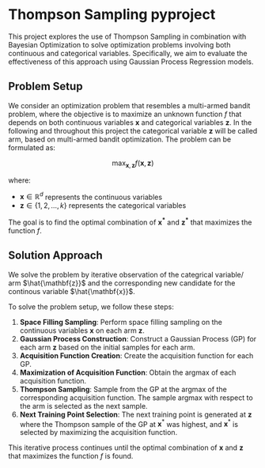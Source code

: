 # Thompson Sampling pyproject

This project explores the use of Thompson Sampling in combination with Bayesian Optimization to solve optimization problems involving both continuous and categorical variables. Specifically, we aim to evaluate the effectiveness of this approach using Gaussian Process Regression models.

## Problem Setup

We consider an optimization problem that resembles a multi-armed bandit problem, where the objective is to maximize an unknown function $f$ that depends on both continuous variables $\mathbf{x}$ and categorical variables $\mathbf{z}$. In the following and throughout this project the categorical variable $\mathbf{z}$ will be called arm, based on multi-armed bandit optimization. The problem can be formulated as:

$$
\max_{\mathbf{x}, \mathbf{z}} f(\mathbf{x}, \mathbf{z})
$$

where:
- $\mathbf{x} \in \mathbb{R}^d$ represents the continuous variables
- $\mathbf{z} \in \{1, 2, \ldots, k\}$ represents the categorical variables

The goal is to find the optimal combination of $\mathbf{x^*}$ and $\mathbf{z^*}$ that maximizes the function $f$.

## Solution Approach

We solve the problem by iterative observation of the categrical variable/ arm $\hat{\mathbf{z}}$ and the corresponding new candidate for the continous variable $\hat{\mathbf{x}}$.

To solve the problem setup, we follow these steps:

1. **Space Filling Sampling**: Perform space filling sampling on the continuous variables $\mathbf{x}$ on each arm $\mathbf{z}$.
2. **Gaussian Process Construction**: Construct a Gaussian Process (GP) for each arm $\mathbf{z}$ based on the initial samples for each arm.
3. **Acquisition Function Creation**: Create the acquisition function for each GP.
4. **Maximization of Acquisition Function**: Obtain the argmax of each acquisition function.
5. **Thompson Sampling**: Sample from the GP at the argmax of the corresponding acquisition function. The sample argmax with respect to the arm is selected as the next sample.
6. **Next Training Point Selection**: The next training point is generated at $\mathbf{z}$ where the Thompson sample of the GP at $\mathbf{x}^*$ was highest, and $\mathbf{x}^*$ is selected by maximizing the acquisition function.

This iterative process continues until the optimal combination of $\mathbf{x}$ and $\mathbf{z}$ that maximizes the function $f$ is found.
